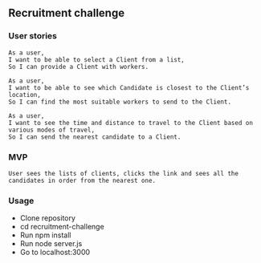 ## Recruitment challenge

### User stories

```
As a user,
I want to be able to select a Client from a list,
So I can provide a Client with workers.
```
```
As a user,
I want to be able to see which Candidate is closest to the Client’s location,
So I can find the most suitable workers to send to the Client.

```
```
As a user,
I want to see the time and distance to travel to the Client based on various modes of travel,
So I can send the nearest candidate to a Client.
```

### MVP
```
User sees the lists of clients, clicks the link and sees all the candidates in order from the nearest one.
```

### Usage

- Clone repository
- cd recruitment-challenge
- Run npm install
- Run node server.js
- Go to localhost:3000

